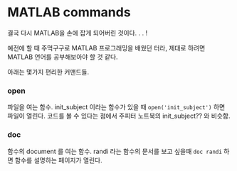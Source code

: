 # MATLAB commands

결국 다시 MATLAB을 손에 잡게 되어버린 것이다. . . !

예전에 할 때 주먹구구로 MATLAB 프로그래밍을 배웠던 터라, 제대로 하려면 MATLAB 언어를 공부해보아야 할 것 같다.

아래는 몇가지 편리한 커맨드들.

### open

파일을 여는 함수. init_subject 이라는 함수가 있을 때 `open('init_subject')` 하면 파일이 열린다. 코드를 볼 수 있다는 점에서 주피터 노트북의 init_subject?? 와 비슷함.

### doc

함수의 document 를 여는 함수. randi 라는 함수의 문서를 보고 싶을때 `doc randi` 하면 함수를 설명하는 페이지가 열린다.
